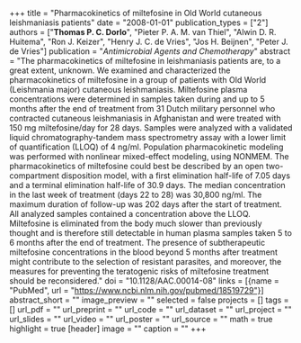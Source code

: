 +++
title = "Pharmacokinetics of miltefosine in Old World cutaneous leishmaniasis patients"
date = "2008-01-01"
publication_types = ["2"]
authors = ["**Thomas P. C. Dorlo**", "Pieter P. A. M. van Thiel", "Alwin D. R. Huitema", "Ron J. Keizer", "Henry J. C. de Vries", "Jos H. Beijnen", "Peter J. de Vries"]
publication = "_Antimicrobial Agents and Chemotherapy_"
abstract = "The pharmacokinetics of miltefosine in leishmaniasis patients are, to a great extent, unknown. We examined and characterized the pharmacokinetics of miltefosine in a group of patients with Old World (Leishmania major) cutaneous leishmaniasis. Miltefosine plasma concentrations were determined in samples taken during and up to 5 months after the end of treatment from 31 Dutch military personnel who contracted cutaneous leishmaniasis in Afghanistan and were treated with 150 mg miltefosine/day for 28 days. Samples were analyzed with a validated liquid chromatography-tandem mass spectrometry assay with a lower limit of quantification (LLOQ) of 4 ng/ml. Population pharmacokinetic modeling was performed with nonlinear mixed-effect modeling, using NONMEM. The pharmacokinetics of miltefosine could best be described by an open two-compartment disposition model, with a first elimination half-life of 7.05 days and a terminal elimination half-life of 30.9 days. The median concentration in the last week of treatment (days 22 to 28) was 30,800 ng/ml. The maximum duration of follow-up was 202 days after the start of treatment. All analyzed samples contained a concentration above the LLOQ. Miltefosine is eliminated from the body much slower than previously thought and is therefore still detectable in human plasma samples taken 5 to 6 months after the end of treatment. The presence of subtherapeutic miltefosine concentrations in the blood beyond 5 months after treatment might contribute to the selection of resistant parasites, and moreover, the measures for preventing the teratogenic risks of miltefosine treatment should be reconsidered."
doi = "10.1128/AAC.00014-08"
links = [{name = "PubMed", url = "https://www.ncbi.nlm.nih.gov/pubmed/18519729"}]
abstract_short = ""
image_preview = ""
selected = false
projects = []
tags = []
url_pdf = ""
url_preprint = ""
url_code = ""
url_dataset = ""
url_project = ""
url_slides = ""
url_video = ""
url_poster = ""
url_source = ""
math = true
highlight = true
[header]
image = ""
caption = ""
+++
